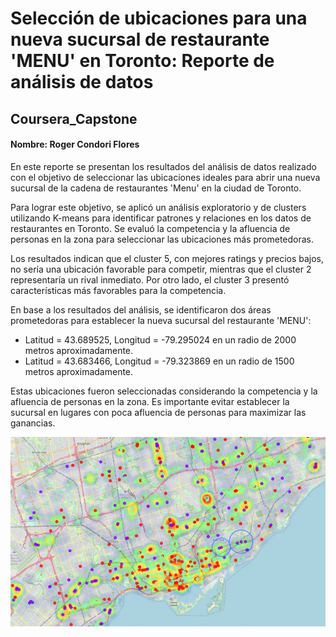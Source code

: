 



# Selección de ubicaciones para una nueva sucursal de restaurante 'MENU' en Toronto: Reporte de análisis de datos
## Coursera_Capstone
#### Nombre: Roger Condori Flores

En este reporte se presentan los resultados del análisis de datos realizado con el objetivo de seleccionar las ubicaciones ideales para abrir una nueva sucursal de la cadena de restaurantes 'Menu' en la ciudad de Toronto.

Para lograr este objetivo, se aplicó un análisis exploratorio y de clusters utilizando K-means para identificar patrones y relaciones en los datos de restaurantes en Toronto. Se evaluó la competencia y la afluencia de personas en la zona para seleccionar las ubicaciones más prometedoras.

Los resultados indican que el cluster 5, con mejores ratings y precios bajos, no sería una ubicación favorable para competir, mientras que el cluster 2 representaría un rival inmediato. Por otro lado, el cluster 3 presentó características más favorables para la competencia.

En base a los resultados del análisis, se identificaron dos áreas prometedoras para establecer la nueva sucursal del restaurante 'MENU':

- Latitud = 43.689525, Longitud = -79.295024 en un radio de 2000 metros aproximadamente.
- Latitud = 43.683466, Longitud = -79.323869 en un radio de 1500 metros aproximadamente.


Estas ubicaciones fueron seleccionadas considerando la competencia y la afluencia de personas en la zona. Es importante evitar establecer la sucursal en lugares con poca afluencia de personas para maximizar las ganancias.


<p align="center">
  <img src="imagen_2023-05-06_201645322.png" alt="Alt Text">
</p>
